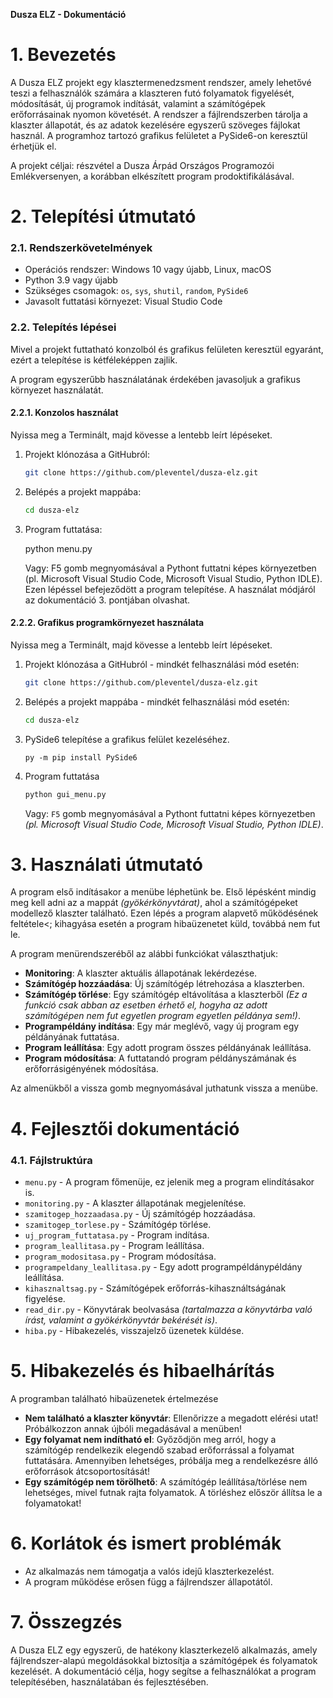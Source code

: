 **Dusza ELZ - Dokumentáció**

# 1. Bevezetés
A Dusza ELZ projekt egy klasztermenedzsment rendszer, amely lehetővé teszi a felhasználók számára a klaszteren futó folyamatok figyelését, módosítását, új programok indítását, valamint a számítógépek erőforrásainak nyomon követését. A rendszer a fájlrendszerben tárolja a klaszter állapotát, és az adatok kezelésére egyszerű szöveges fájlokat használ. A programhoz tartozó grafikus felületet a PySide6-on keresztül érhetjük el.

A projekt céljai: részvétel a Dusza Árpád Országos Programozói Emlékversenyen, a korábban elkészített program prodoktifikálásával.

# 2. Telepítési útmutató
### 2.1. Rendszerkövetelmények
- Operációs rendszer: Windows 10 vagy újabb, Linux, macOS
- Python 3.9 vagy újabb
- Szükséges csomagok: `os`, `sys`, `shutil`, `random`, `PySide6`
- Javasolt futtatási környezet: Visual Studio Code

### 2.2. Telepítés lépései
Mivel a projekt futtatható konzolból és grafikus felületen keresztül egyaránt, ezért a telepítése is kétféleképpen zajlik.

A program egyszerűbb használatának érdekében javasoljuk a grafikus környezet használatát.

#### 2.2.1. Konzolos használat
Nyissa meg a Terminált, majd kövesse a lentebb leírt lépéseket.
1. Projekt klónozása a GitHubról:
   ```bash
   git clone https://github.com/pleventel/dusza-elz.git
   ```
2. Belépés a projekt mappába:
   ```bash
   cd dusza-elz
   ```
3. Program futtatása:
   
   python menu.py
   
   Vagy: F5 gomb megnyomásával a Pythont futtatni képes környezetben (pl. Microsoft Visual Studio Code, Microsoft Visual Studio, Python IDLE).
Ezen lépéssel befejeződött a program telepítése. A használat módjáról az dokumentáció 3. pontjában olvashat.


#### 2.2.2. Grafikus programkörnyezet használata
Nyissa meg a Terminált, majd kövesse a lentebb leírt lépéseket.
1. Projekt klónozása a GitHubról - mindkét felhasználási mód esetén:
   ```bash
   git clone https://github.com/pleventel/dusza-elz.git
   ```
2. Belépés a projekt mappába - mindkét felhasználási mód esetén:
   ```bash
   cd dusza-elz
   ```
3. PySide6 telepítése a grafikus felület kezeléséhez.
    ```
    py -m pip install PySide6
    ```
4. Program futtatása
   ```bash
   python gui_menu.py
   ```
   Vagy: `F5` gomb megnyomásával a Pythont futtatni képes környezetben *(pl. Microsoft Visual Studio Code, Microsoft Visual Studio, Python IDLE)*.

# 3. Használati útmutató
A program első indításakor a menübe léphetünk be. Első lépésként mindig meg kell adni az a mappát *(gyökérkönyvtárat)*, ahol a számítógépeket modellező klaszter található. Ezen lépés a program alapvető működésének feltétele<; kihagyása esetén a program hibaüzenetet küld, továbbá nem fut le.

A program menürendszeréből az alábbi funkciókat választhatjuk:
- **Monitoring**: A klaszter aktuális állapotának lekérdezése.
- **Számítógép hozzáadása**: Új számítógép létrehozása a klaszterben.
- **Számítógép törlése**: Egy számítógép eltávolítása a klaszterből *(Ez a funkció csak abban az esetben érhető el, hogyha az adott számítógépen nem fut egyetlen program egyetlen példánya sem!)*.
- **Programpéldány indítása**: Egy már meglévő, vagy új program egy példányának futtatása.
- **Program leállítása**: Egy adott program összes példányának leállítása.
- **Program módosítása**: A futtatandó program példányszámának és erőforrásigényének módosítása.

Az almenükből a vissza gomb megnyomásával juthatunk vissza a menübe.

# 4. Fejlesztői dokumentáció
### 4.1. Fájlstruktúra
- `menu.py` - A program főmenüje, ez jelenik meg a program elindításakor is.
- `monitoring.py` - A klaszter állapotának megjelenítése.
- `szamitogep_hozzaadasa.py` - Új számítógép hozzáadása.
- `szamitogep_torlese.py` - Számítógép törlése.
- `uj_program_futtatasa.py` - Program indítása.
- `program_leallitasa.py` - Program leállítása.
- `program_modositasa.py` - Program módosítása.
- `programpeldany_leallitasa.py` - Egy adott programpéldánypéldány leállítása.
- `kihasznaltsag.py` - Számítógépek erőforrás-kihasználtságának figyelése.
- `read_dir.py` - Könyvtárak beolvasása *(tartalmazza a könyvtárba való írást, valamint a gyökérkönyvtár bekérését is)*.
- `hiba.py` - Hibakezelés, visszajelző üzenetek küldése.

# 5. Hibakezelés és hibaelhárítás
A programban található hibaüzenetek értelmezése
- **Nem található a klaszter könyvtár**: Ellenőrizze a megadott elérési utat! Próbálkozzon annak újbóli megadásával a menüben!
- **Egy folyamat nem indítható el**: Győződjön meg arról, hogy a számítógép rendelkezik elegendő szabad erőforrással a folyamat futtatására. Amennyiben lehetséges, próbálja meg a rendelkezésre álló erőforrások átcsoportosítását!
- **Egy számítógép nem törölhető**: A számítógép leállítása/törlése nem lehetséges, mivel futnak rajta folyamatok. A törléshez először állítsa le a folyamatokat!

# 6. Korlátok és ismert problémák
- Az alkalmazás nem támogatja a valós idejű klaszterkezelést.
- A program működése erősen függ a fájlrendszer állapotától.

# 7. Összegzés
A Dusza ELZ egy egyszerű, de hatékony klaszterkezelő alkalmazás, amely fájlrendszer-alapú megoldásokkal biztosítja a számítógépek és folyamatok kezelését. A dokumentáció célja, hogy segítse a felhasználókat a program telepítésében, használatában és fejlesztésében.

